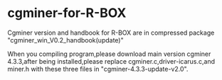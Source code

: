 cgminer-for-R-BOX
=================

Cgminer version and handbook for R-BOX are in compressed package "cgminer_win_V0.2_handbook(update)"

When you compiling program,please download main version cgminer 4.3.3,after being installed,please replace  cgminer.c,driver-icarus.c,and miner.h with these three files in "cgminer-4.3.3-update-v2.0".

